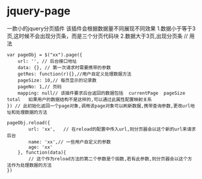 # jquery-page
一款小的jquery分页插件
该插件会根据数据量不同展现不同效果
1.数据小于等于3页,这时候不会出现分页条，而是三个分页代码块
2.数据大于3页,出现分页条
// 用法
```
var pageObj = $("xx").page({
    url: '', // 后台接口地址
    data: {}, // 第一次请求时需要携带的参数
    getRes: function(r){},//用户自定义处理数据方法
    pageSize: 10,// 每页显示的记录数
    pageNo: 1,// 页码
    mapping: null// 该插件要求后台返回的数据包括  currentPage  pageSize  total   如果用户的数据结构不是这样的,可以通过此属性配置映射关系
}) // 此初始化返回一个page对象,调用该page对象可以刷新数据,携带查询参数,更改url地址和处理数据的方法

pageObj.reload({
        url: 'xx',   // 在reload的配置中传入url,则分页器会以这个新的url来请求后台
        name: 'xx',// 一些用户自定义的参数
        age: 'xx'
    }, function(data){
        // 这个作为reload方法的第二个参数是个函数,若有此参数,则分页器会以这个方法作为处理数据的方法
})
```